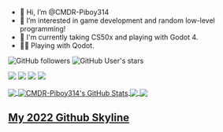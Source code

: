 - 👋 Hi, I’m @CMDR-Piboy314
- 👀 I’m interested in game development and random low-level programming!
- 🌱 I'm currently taking CS50x and playing with Godot 4.
- 👨‍💻 Playing with Qodot.


![GitHub followers](https://img.shields.io/github/followers/CMDR-Piboy314?style=social)
![GitHub User's stars](https://img.shields.io/github/stars/CMDR-Piboy314?style=social)
<!--![Visits](https://visitor-badge-reloaded.herokuapp.com/badge?page_id=CMDR-Piboy314&color=2bbc8a)-->
![](https://img.shields.io/badge/OS-Linux-informational?style=flat&logo=linux&logoColor=white&color=2bbc8a)
![](https://img.shields.io/badge/Editor-Neovim-informational?style=flat&logo=neovim&logoColor=white&color=2bbc8a)
![](https://img.shields.io/badge/Code-C-informational?style=flat&logo=c&logoColor=white&color=2bbc8a)
![](https://img.shields.io/badge/Tools-Github-informational?style=flat&logo=github&logoColor=white&color=2bbc8a)


<a href="https://github.com/CMDR-Piboy314/CMDR-Piboy314">
	<img align="center"
		 src="https://github-readme-stats.vercel.app/api/top-langs/?username=CMDR-Piboy314&langs_count=3&theme=radical&hide=makefile"/>
	<!-- &layout=compact -->
</a>
<a href="https://github.com/CMDR-Piboy314/CMDR-Piboy314">
	<img align="center"
		 src="https://github-readme-stats.vercel.app/api?username=CMDR-Piboy314&show_icons=true&line_height=27&theme=radical&count_private=true" alt="CMDR-Piboy314's GitHub Stats"/>
</a>
<a href="https://github.com/CMDR-Piboy314/windwOS">
	<img align="center"
		 src="https://github-readme-stats.vercel.app/api/pin/?username=CMDR-Piboy314&repo=windwOS&show_icons=true&theme=radical" />
</a>
</a>
<a href="https://github.com/CMDR-Piboy314/Raycaster">
  <img align="center"
	   src="https://github-readme-stats.vercel.app/api/pin/?username=CMDR-Piboy314&repo=Raycaster&show_icons=true&theme=radical" />
</a>

<h2><a href="https://skyline.github.com/CMDR-Piboy314/2022" title="2022 Github Skyline">My 2022 Github Skyline</a></h2>

<!---
CMDR-Piboy314/CMDR-Piboy314 is a ✨ special ✨ repository because its `README.md` (this file) appears on your GitHub profile.
You can click the Preview link to take a look at your changes.
--->
